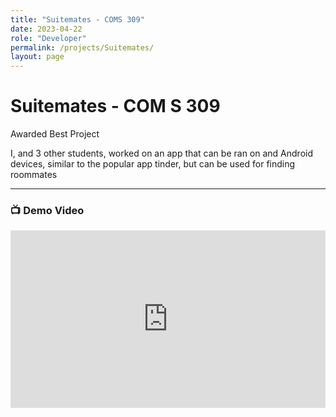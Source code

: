 ```yaml
---
title: "Suitemates - COMS 309"
date: 2023-04-22
role: "Developer"
permalink: /projects/Suitemates/
layout: page
---
```


# Suitemates - COM S 309

Awarded Best Project

I, and 3 other students, worked on an app that can be ran on and Android devices, similar to the popular app tinder, but can be used for finding roommates

---

### 📺 Demo Video
<div style="position: relative; padding-bottom: 56.25%; height: 0; overflow: hidden;">
  <iframe 
    src="https://www.youtube.com/watch?v=_efK0ea0R2A" 
    frameborder="0" 
    allowfullscreen 
    style="position: absolute; top:0; left: 0; width: 100%; height: 100%;">
  </iframe>
</div>

